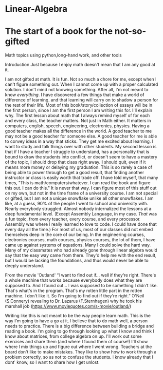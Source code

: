 # Linear-Algebra
# The start of a book for the not-so-gifted
Math topics using python,long-hand work, and other tools

Introduction
Just because I enjoy math doesn't mean that I am any good at it.

I am not gifted at math. It is fun. Not so much a chore for me, except when I can't figure something out. When I cannot come up with a proper calculated solution. I don't mind not knowing something. After all, I'm not meant to know *everything*. I have discovered a few things that make a world of difference of learning, and that learning will carry on to shadow a person for the rest of their life. Most of this book/story/collection of essays will be in the first person, since I am the first person I am writing this for. I'll explain why.
The first lesson about math that I always remind myself of for each and every class, the teacher matters. Not just in Math either. It matters in computers, english, speech, engineering, electronics, physics. Having a good teacher makes all the difference in the world. A good teacher to me may not be a good teacher for someone else. A good teacher for me is able to convey ideas in a way that sticks. They get me excited about learning. I want to study and talk things over with other students.
My second lesson is that if I have a teacher I struggle to understand, has a personality that is bound to draw the students into conflict, or doesn't seem to have a mastery of the topic, I should drop that class right away. I should quit, even if it means more money or delaying my graduation. This is so rarely a case of being able to power through to get a good result, that finding another instructor or class is easily worth that trade off.
I have told myself, that many times, "This is math/computers/whatever. I can read the book and figure this out. I can do this." It is never that way. I can figure most of this stuff out on my own, but not in the time frame of a university course.
I am not special or gifted, but I am not a unique snowflake unlike all other snowflakes. I am like, at a guess, 90% of the people I went to school and university with. Nearly everybody struggled. Almost nobody internalized the lessons at a deep fundamental level. (Except Assembly Language, in my case. *That* was a fun topic, from every teacher, every course, and every processor. Assembly was where I really learned to love to code. I could have done that every day all the time.) For most of us, most of our classes did not embed themselves deep in the core of our being. 
In the engineering courses, electronics courses, math courses, physics courses, the lot of them, I have came up against systems of equations. Many I could solve the hard way. Many of my classmates who had already gone through linear algebra would say that the easy way came from there. They'd help me with the end result, but I would be lacking the foundations, and thus would never be able to deeply understand.

From the movie 'Outland'
“I want to find out if... well if they're right. There's a whole machine that works because everybody does what they are supposed to. And I found out... I was supposed to be something I didn't like. That's what's in the program. That's my rotten little part in the rotten machine. I don't like it. So I'm going to find out if they're right.”
O'Neil (S.Connery) revealing to Dr. Lazarus (F.Sternhagen) why he took his marshall job (https://www.moviequotes.com/s-movie/outland/)

Writing like this is not meant to be the way people learn math. This is the way I'm going to have a go at it. I believe that to do math well, a person needs to practice. There is a big difference between building a bridge and reading a book. I'm going to go through looking up what I know and think I know about matrices, from college algebra on up. I'll work out some exercises and share them (and where I found them of course!) I'll show where I mix things up and figure out where I went wrong. Teachers at the board don't like to make mistakes. They like to show how to work through a problem correctly, so as not to confuse the students. I know already that I dont' know, so I want to share how I get unlost.
